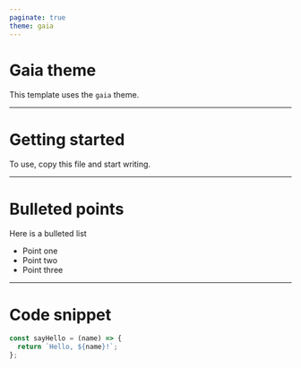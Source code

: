 ```yaml
---
paginate: true
theme: gaia
---
```


# Gaia theme

This template uses the `gaia` theme.

---

# Getting started

To use, copy this file and start writing.

---

# Bulleted points

Here is a bulleted list

- Point one
- Point two
- Point three

---

# Code snippet

```js
const sayHello = (name) => {
  return `Hello, ${name}!`;
};
```
